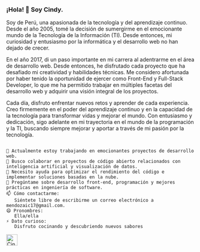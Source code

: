 ### ¡Hola! 👋 Soy Cindy.
<p>Soy de Perú, una apasionada de la tecnología y del aprendizaje continuo. Desde el año 2005, tomé la decisión de sumergirme en el emocionante mundo de la Tecnología de la Información (TI). Desde entonces, mi curiosidad y entusiasmo por la informática y el desarrollo web no han dejado de crecer.</p>
<p>En el año 2017, di un paso importante en mi carrera al adentrarme en el área de desarrollo web. Desde entonces, he disfrutado cada proyecto que ha desafiado mi creatividad y habilidades técnicas. Me considero afortunada por haber tenido la oportunidad de ejercer como Front-End y Full-Stack Developer, lo que me ha permitido trabajar en múltiples facetas del desarrollo web y adquirir una visión integral de los proyectos.</p>
<p>Cada día, disfruto enfrentar nuevos retos y aprender de cada experiencia. Creo firmemente en el poder del aprendizaje continuo y en la capacidad de la tecnología para transformar vidas y mejorar el mundo. Con entusiasmo y dedicación, sigo adelante en mi trayectoria en el mundo de la programación y la TI, buscando siempre mejorar y aportar a través de mi pasión por la tecnología.</p>

```text

🔭 Actualmente estoy trabajando en emocionantes proyectos de desarrollo web.
👯 Busco colaborar en proyectos de código abierto relacionados con inteligencia artificial y visualización de datos.
🤔 Necesito ayuda para optimizar el rendimiento del código e implementar soluciones basadas en la nube.
💬 Pregúntame sobre desarrollo front-end, programación y mejores prácticas en ingeniería de software.
📫 Cómo contactarme:
   Siéntete libre de escribirme un correo electrónico a mendozaic17@gmail.com.
😄 Pronombres:
   Ella/ella
⚡ Dato curioso:
   Disfruto cocinando y descubriendo nuevos sabores 

```

<a href="https://www.linkedin.com/in/mendozacindy/">
 <img src="https://www.vectorlogo.zone/logos/linkedin/linkedin-icon.svg" alt="Cindy Mendoza Ibarra's LinkedIn Profile" height="30" width="30">
</a>

